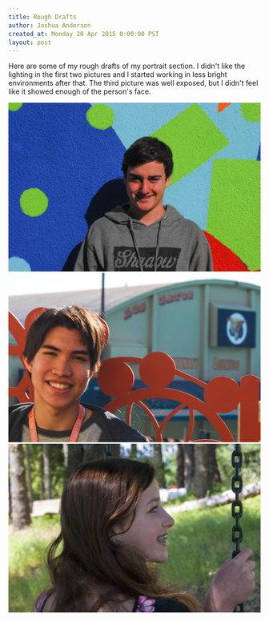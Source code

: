 ```yaml
---
title: Rough Drafts
author: Joshua Anderson
created_at: Monday 20 Apr 2015 0:00:00 PST
layout: post
---
```


Here are some of my rough drafts of my portrait section.
I didn't like the lighting in the first two pictures and I started working in less bright environments after that.
The third picture was well exposed, but I didn't feel like it showed enough of the person's face.

<img class="post-image" src="/images/port-draft-1.jpg" alt="">

<img class="post-image" src="/images/port-draft-2.jpg" alt="">

<img class="post-image" src="/images/port-draft-3.jpg" alt="">
